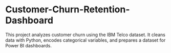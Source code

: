 # Customer-Churn-Retention-Dashboard
This project analyzes customer churn using the IBM Telco dataset.   It cleans data with Python, encodes categorical variables, and prepares a dataset for Power BI dashboards.
